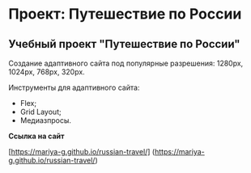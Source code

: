 # Проект: Путешествие по России

## Учебный проект "Путешествие по России"
Создание адаптивного сайта под популярные разрешения: 1280px, 1024px, 768px, 320px.

Инструменты для адаптивного сайта:
* Flex;
* Grid Layout;
* Медиазпросы.

**Ссылка на сайт**

[https://mariya-g.github.io/russian-travel/] (https://mariya-g.github.io/russian-travel/)

